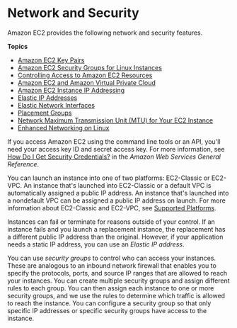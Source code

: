 # Network and Security<a name="EC2_Network_and_Security"></a>

Amazon EC2 provides the following network and security features\.

**Topics**
+ [Amazon EC2 Key Pairs](ec2-key-pairs.md)
+ [Amazon EC2 Security Groups for Linux Instances](using-network-security.md)
+ [Controlling Access to Amazon EC2 Resources](UsingIAM.md)
+ [Amazon EC2 and Amazon Virtual Private Cloud](using-vpc.md)
+ [Amazon EC2 Instance IP Addressing](using-instance-addressing.md)
+ [Elastic IP Addresses](elastic-ip-addresses-eip.md)
+ [Elastic Network Interfaces](using-eni.md)
+ [Placement Groups](placement-groups.md)
+ [Network Maximum Transmission Unit \(MTU\) for Your EC2 Instance](network_mtu.md)
+ [Enhanced Networking on Linux](enhanced-networking.md)

If you access Amazon EC2 using the command line tools or an API, you'll need your access key ID and secret access key\. For more information, see [How Do I Get Security Credentials?](https://docs.aws.amazon.com/general/latest/gr/getting-aws-sec-creds.html) in the *Amazon Web Services General Reference*\.

You can launch an instance into one of two platforms: EC2\-Classic or EC2\-VPC\. An instance that's launched into EC2\-Classic or a default VPC is automatically assigned a public IP address\. An instance that's launched into a nondefault VPC can be assigned a public IP address on launch\. For more information about EC2\-Classic and EC2\-VPC, see [Supported Platforms](ec2-supported-platforms.md)\.

Instances can fail or terminate for reasons outside of your control\. If an instance fails and you launch a replacement instance, the replacement has a different public IP address than the original\. However, if your application needs a static IP address, you can use an *Elastic IP address*\.

You can use *security groups* to control who can access your instances\. These are analogous to an inbound network firewall that enables you to specify the protocols, ports, and source IP ranges that are allowed to reach your instances\. You can create multiple security groups and assign different rules to each group\. You can then assign each instance to one or more security groups, and we use the rules to determine which traffic is allowed to reach the instance\. You can configure a security group so that only specific IP addresses or specific security groups have access to the instance\.